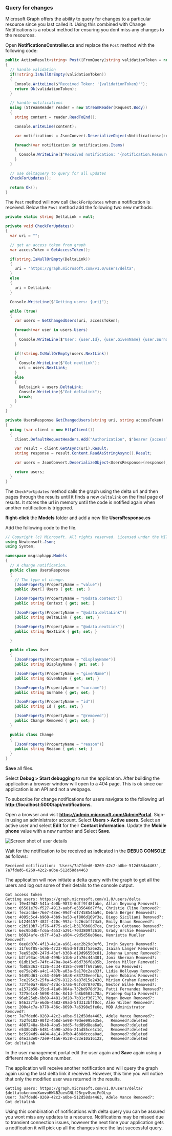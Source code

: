 <!-- markdownlint-disable MD002 MD041 -->

### Query for changes

Microsoft Graph offers the ability to query for changes to a particular resource since you last called it. Using this combined with Change Notifications is a robust method for ensuring you dont miss any changes to the resources.

Open **NotificationsController.cs** and replace the `Post` method with the following code:

```csharp
public ActionResult<string> Post([FromQuery]string validationToken = null)
{
  // handle validation
  if(!string.IsNullOrEmpty(validationToken))
  {
    Console.WriteLine($"Received Token: '{validationToken}'");
    return Ok(validationToken);
  }

  // handle notifications
  using (StreamReader reader = new StreamReader(Request.Body))
  {
    string content = reader.ReadToEnd();

    Console.WriteLine(content);

    var notifications = JsonConvert.DeserializeObject<Notifications>(content);

    foreach(var notification in notifications.Items)
    {
      Console.WriteLine($"Received notification: '{notification.Resource}', {notification.ResourceData?.Id}");
    }
  }

  // use deltaquery to query for all updates
  CheckForUpdates();

  return Ok();
}
```

The `Post` method will now call `CheckForUpdates` when a notification is received. Below the `Post` method add the following two new methods: 

```csharp
private static string DeltaLink = null;

private void CheckForUpdates()
{
  var uri = "";

  // get an access token from graph
  var accessToken = GetAccessToken();

  if(string.IsNullOrEmpty(DeltaLink))
  {
    uri = "https://graph.microsoft.com/v1.0/users/delta";
  }
  else
  {
    uri = DeltaLink;
  }

  Console.WriteLine($"Getting users: {uri}");

  while (true)
  {
    var users = GetChangedUsers(uri, accessToken);

    foreach(var user in users.Users)
    {
      Console.WriteLine($"User: {user.Id}, {user.GivenName} {user.Surname} Removed?:{user.Removed?.Reason}");
    }

    if(!string.IsNullOrEmpty(users.NextLink))
    {
      Console.WriteLine($"Got nextlink");
      uri = users.NextLink;
    }
    else
    {
      DeltaLink = users.DeltaLink;
      Console.WriteLine($"Got deltalink");
      break;
    }
  }
}

private UsersResponse GetChangedUsers(string uri, string accessToken)
{
  using (var client = new HttpClient())
  {
    client.DefaultRequestHeaders.Add("Authorization", $"bearer {accessToken}");

    var result = client.GetAsync(uri).Result;
    string response = result.Content.ReadAsStringAsync().Result;

    var users = JsonConvert.DeserializeObject<UsersResponse>(response);

    return users;
  }
}
```

The `CheckForUpdates` method calls the graph using the delta url and then pages through the results until it finds a new `deltalink` on the final page of results. It stores the url in memory until the code is notified again when another notification is triggered.

**Right-click** the **Models** folder and add a new file **UsersResponse.cs**

Add the following code to the file.

```csharp
// Copyright (c) Microsoft. All rights reserved. Licensed under the MIT license. See LICENSE in the project root for license information.
using Newtonsoft.Json;
using System;

namespace msgraphapp.Models
{
  // A change notification.
  public class UsersResponse
  {
    // The type of change.
    [JsonProperty(PropertyName = "value")]
    public User[] Users { get; set; }

    [JsonProperty(PropertyName = "@odata.context")]
    public string Context { get; set; }

    [JsonProperty(PropertyName = "@odata.deltaLink")]
    public string DeltaLink { get; set; }

    [JsonProperty(PropertyName = "@odata.nextLink")]
    public string NextLink { get; set; }

  }

  public class User
  {
    [JsonProperty(PropertyName = "displayName")]
    public string DisplayName { get; set; }

    [JsonProperty(PropertyName = "givenName")]
    public string GivenName { get; set; }

    [JsonProperty(PropertyName = "surname")]
    public string Surname { get; set; }

    [JsonProperty(PropertyName = "id")]
    public string Id { get; set; }

    [JsonProperty(PropertyName = "@removed")]
    public Change Removed { get; set; }
  }

  public class Change 
  {
    [JsonProperty(PropertyName = "reason")]
    public string Reason { get; set; }
  }
}
```

**Save** all files.

Select **Debug > Start debugging** to run the application. After building the application a browser window will open to a 404 page. This is ok since our application is an API and not a webpage.

To subscribe for change notifications for users navigate to the following url **http://localhost:5000/api/notifications**.

Open a browser and visit **https://admin.microsoft.com/AdminPortal**. Sign-in using an administrator account. Select **Users > Active users**. Select an active user and select **Edit** for their **Contact information**. Update the **Mobile phone** value with a new number and Select **Save**. 

![Screen shot of user details](./images/10.png)

Wait for the notification to be received as indicated in the **DEBUG CONSOLE** as follows:

```shell
Received notification: 'Users/7a7fded6-0269-42c2-a0be-512d58da4463', 7a7fded6-0269-42c2-a0be-512d58da4463
```

The application will now initiate a delta query with the graph to get all the users and log out some of their details to the console output. 

```shell
Got access token
Getting users: https://graph.microsoft.com/v1.0/users/delta
User: 19e429d2-541a-4e0b-9873-6dff9f48fabe, Allan Deyoung Removed?:
User: 05501e79-f527-4913-aabf-e535646d7ffa, Christie Cline Removed?:
User: fecac4be-76e7-48ec-99df-df745854aa9c, Debra Berger Removed?:
User: 4095c5c4-b960-43b9-ba53-ef806d169f3e, Diego Siciliani Removed?:
User: b1246157-482f-420c-992c-fc26cbff74a5, Emily Braun Removed?:
User: c2b510b7-1f76-4f75-a9c1-b3176b68d7ca, Enrico Cattaneo Removed?:
User: 6ec9bd4b-fc6a-4653-a291-70d3809f2610, Grady Archie Removed?:
User: b6924afe-cb7f-45a3-a904-c9d5d56e06ea, Henrietta Mueller Removed?:
User: 0ee8d076-4f13-4e1a-a961-eac2b29c0ef6, Irvin Sayers Removed?:
User: 31f66f05-ac9b-4723-9b5d-8f381f5a6e25, Isaiah Langer Removed?:
User: 7ee95e20-247d-43ef-b368-d19d96550c81, Johanna Lorenz Removed?:
User: b2fa93ac-19a0-499b-b1b6-afa76c44a301, Joni Sherman Removed?:
User: 01db13c5-74fc-470a-8e45-d6d736f8a35b, Jordan Miller Removed?:
User: fb0b8363-4126-4c34-8185-c998ff697a60, Lee Gu Removed?:
User: ee75e249-a4c1-487b-a03a-5a170c2aa33f, Lidia Holloway Removed?:
User: 5449bd61-cc63-40b9-b0a8-e83720eeefba, Lynne Robbins Removed?:
User: 7ce295c3-25fa-4d79-8122-9a87d15e2438, Miriam Graham Removed?:
User: 737fe0a7-0b67-47dc-b7a6-9cfc07870705, Nestor Wilke Removed?:
User: a1572b58-35cd-41a0-804a-732bd978df3e, Patti Fernandez Removed?:
User: 7275e1c4-5698-446c-8d1d-fa8b0503c78a, Pradeep Gupta Removed?:
User: 96ab25eb-6b69-4481-9d28-7b01cf367170, Megan Bowen Removed?:
User: 846327fa-e6d6-4a82-89ad-5fd313bff0cc, Alex Wilber Removed?:
User: 200e4c7a-b778-436c-8690-7a6398e5fe6e, MOD Administrator Removed?:
User: 7a7fded6-0269-42c2-a0be-512d58da4463, Adele Vance Removed?:
User: 752f0102-90f2-4b8d-ae98-79dee995e35e,   Removed?:deleted
User: 4887248a-6b48-4ba5-bdd5-fed89d8ea6a0,   Removed?:deleted
User: e538b2d5-6481-4a90-a20a-21ad55ce4c1d,   Removed?:deleted
User: bc5994d9-4404-4a14-8fb0-46b8dccca0ad,   Removed?:deleted
User: d4e3a3e0-72e9-41a6-9538-c23e10a16122,   Removed?:deleted
Got deltalink
```

In the user management portal edit the user again and **Save** again using a different mobile phone number. 

The application will receive another notification and will query the graph again using the last delta link it received. However, this time you will notice that only the modified user was returned in the results. 

```shell
Getting users: https://graph.microsoft.com/v1.0/users/delta?$deltatoken=moXwmvoHW4B2uevGNLf2Brpv8smiFdOLsp
User: 7a7fded6-0269-42c2-a0be-512d58da4463, Adele Vance Removed?:
Got deltalink
```

Using this combination of notifications with delta query you can be assured you wont miss any updates to a resource. Notifications may be missed due to transient connection issues, however the next time your application gets a notification it will pick up all the changes since the last successful query.
